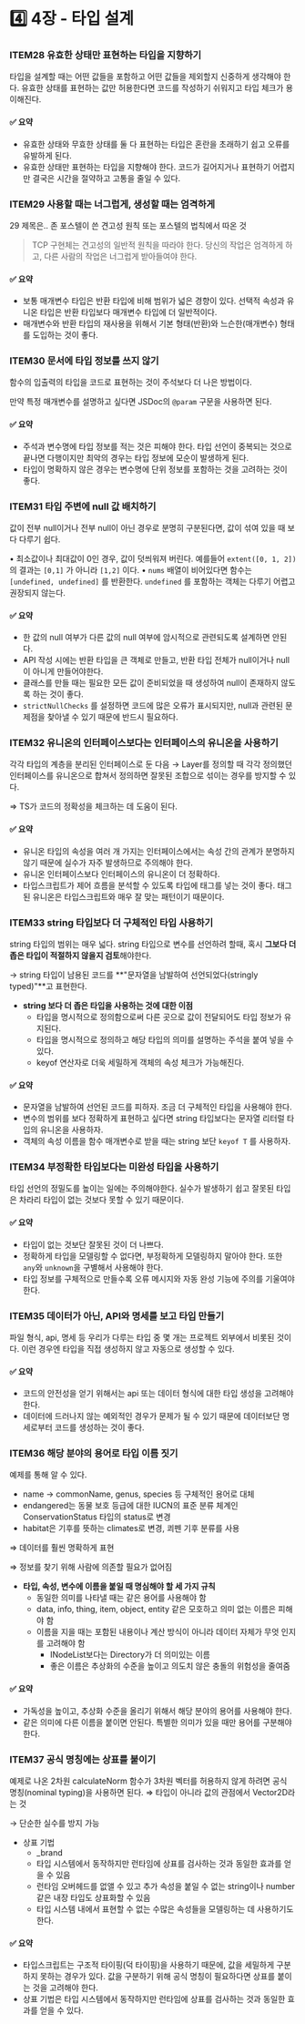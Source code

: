 # 4️⃣ 4장 - 타입 설계

### ITEM28 유효한 상태만 표현하는 타입을 지향하기

타입을 설계할 때는 어떤 값들을 포함하고 어떤 값들을 제외할지 신중하게 생각해야 한다. 유효한 상태를 표현하는 값만 허용한다면 코드를 작성하기 쉬워지고 타입 체크가 용이해진다.

#### ✅ 요약

* 유효한 상태와 무효한 상태를 둘 다 표현하는 타입은 혼란을 초래하기 쉽고 오류를 유발하게 된다.
* 유효한 상태만 표현하는 타입을 지향해야 한다. 코드가 길어지거나 표현하기 어렵지만 결국은 시간을 절약하고 고통을 줄일 수 있다.

### ITEM29 사용할 때는 너그럽게, 생성할 때는 엄격하게

29 제목은.. 존 포스텔이 쓴 견고성 원칙 또는 포스텔의 법칙에서 따온 것

> TCP 구현체는 견고성의 일반적 원칙을 따라야 한다. 당신의 작업은 엄격하게 하고, 다른 사람의 작업은 너그럽게 받아들여야 한다.

#### ✅ 요약

* 보통 매개변수 타입은 반환 타입에 비해 범위가 넓은 경향이 있다. 선택적 속성과 유니온 타입은 반환 타입보다 매개변수 타입에 더 일반적이다.
* 매개변수와 반환 타입의 재사용을 위해서 기본 형태(반환)와 느슨한(매개변수) 형태를 도입하는 것이 좋다.

### ITEM30 문서에 타입 정보를 쓰지 않기

함수의 입출력의 타입을 코드로 표현하는 것이 주석보다 더 나은 방법이다.

만약 특정 매개변수를 설명하고 싶다면 JSDoc의 `@param` 구문을 사용하면 된다.

#### ✅ 요약

* 주석과 변수명에 타입 정보를 적는 것은 피해야 한다. 타입 선언이 중복되는 것으로 끝나면 다행이지만 최악의 경우는 타입 정보에 모순이 발생하게 된다.
* 타입이 명확하지 않은 경우는 변수명에 단위 정보를 포함하는 것을 고려하는 것이 좋다.

### ITEM31 타입 주변에 null 값 배치하기

값이 전부 null이거나 전부 null이 아닌 경우로 분명히 구분된다면, 값이 섞여 있을 때 보다 다루기 쉽다.

• 최소값이나 최대값이 0인 경우, 값이 덧씌워져 버린다. 예를들어 `extent([0, 1, 2])`의 결과는 `[0,1]` 가 아니라 `[1,2]` 이다. • `nums` 배열이 비어있다면 함수는 `[undefined, undefined]` 를 반환한다. `undefined` 를 포함하는 객체는 다루기 어렵고 권장되지 않는다.

#### ✅ 요약

* 한 값의 null 여부가 다른 값의 null 여부에 암시적으로 관련되도록 설계하면 안된다.
* API 작성 시에는 반환 타입을 큰 객체로 만들고, 반환 타입 전체가 null이거나 null이 아니게 만들어야한다.
* 클래스를 만들 때는 필요한 모든 값이 준비되었을 때 생성하여 null이 존재하지 않도록 하는 것이 좋다.
* `strictNullChecks` 를 설정하면 코드에 많은 오류가 표시되지만, null과 관련된 문제점을 찾아낼 수 있기 때문에 반드시 필요하다.

### ITEM32 유니온의 인터페이스보다는 인터페이스의 유니온을 사용하기

각각 타입의 계층을 분리된 인터페이스로 둔 다음 → Layer를 정의할 때 각각 정의했던 인터페이스를 유니온으로 합쳐서 정의하면 잘못된 조합으로 섞이는 경우를 방지할 수 있다.

⇒ TS가 코드의 정확성을 체크하는 데 도움이 된다.

#### ✅ 요약

* 유니온 타입의 속성을 여러 개 가지는 인터페이스에서는 속성 간의 관계가 분명하지 않기 때문에 실수가 자주 발생하므로 주의해야 한다.
* 유니온 인터페이스보다 인터페이스의 유니온이 더 정확하다.
* 타입스크립트가 제어 흐름을 분석할 수 있도록 타입에 태그를 넣는 것이 좋다. 태그된 유니온은 타입스크립트와 매우 잘 맞는 패턴이기 때문이다.

### ITEM33 string 타입보다 더 구체적인 타입 사용하기

string 타입의 범위는 매우 넓다. string 타입으로 변수를 선언하려 할때, 혹시 **그보다 더 좁은 타입이 적절하지 않을지 검토**해야한다.

→ string 타입이 남용된 코드를 \*\*"문자열을 남발하여 선언되었다(stringly typed)"\*\*고 표현한다.

* **string 보다 더 좁은 타입을 사용하는 것에 대한 이점**
  * 타입을 명시적으로 정의함으로써 다른 곳으로 값이 전달되어도 타입 정보가 유지된다.
  * 타입을 명시적으로 정의하고 해당 타입의 의미를 설명하는 주석을 붙여 넣을 수 있다.
  * keyof 연산자로 더욱 세밀하게 객체의 속성 체크가 가능해진다.

#### ✅ 요약

* 문자열을 남발하여 선언된 코드를 피하자. 조금 더 구체적인 타입을 사용해야 한다.
* 변수의 범위를 보다 정확하게 표현하고 싶다면 string 타입보다는 문자열 리터럴 타입의 유니온을 사용하자.
* 객체의 속성 이름을 함수 매개변수로 받을 때는 string 보단 `keyof T` 를 사용하자.

### ITEM34 부정확한 타입보다는 미완성 타입을 사용하기

타입 선언의 정밀도를 높이는 일에는 주의해야한다. 실수가 발생하기 쉽고 잘못된 타입은 차라리 타입이 없는 것보다 못할 수 있기 때문이다.

#### ✅ 요약

* 타입이 없는 것보단 잘못된 것이 더 나쁘다.
* 정확하게 타입을 모델링할 수 없다면, 부정확하게 모델링하지 말아야 한다. 또한 `any`와 `unknown`을 구별해서 사용해야 한다.
* 타입 정보를 구체적으로 만들수록 오류 메시지와 자동 완성 기능에 주의를 기울여야 한다.

### ITEM35 데이터가 아닌, API와 명세를 보고 타입 만들기

파일 형식, api, 명세 등 우리가 다루는 타입 중 몇 개는 프로젝트 외부에서 비롯된 것이다. 이런 경우엔 타입을 직접 생성하지 않고 자동으로 생성할 수 있다.

#### ✅ 요약

* 코드의 안전성을 얻기 위해서는 api 또는 데이터 형식에 대한 타입 생성을 고려해야 한다.
* 데이터에 드러나지 않는 예외적인 경우가 문제가 될 수 있기 때문에 데이터보단 명세로부터 코드를 생성하는 것이 좋다.



### ITEM36 해당 분야의 용어로 타입 이름 짓기

예제를 통해 알 수 있다.

* name → commonName, genus, species 등 구체적인 용어로 대체
* endangered는 동물 보호 등급에 대한 IUCN의 표준 분류 체계인 ConservationStatus 타입의 status로 변경
* habitat은 기후를 뜻하는 climates로 변경, 쾨펜 기후 분류를 사용

⇒ 데이터를 훨씬 명확하게 표현

⇒ 정보를 찾기 위해 사람에 의존할 필요가 없어짐

* **타입, 속성, 변수에 이름을 붙일 때 명심해야 할 세 가지 규칙**
  * 동일한 의미를 나타낼 때는 같은 용어를 사용해야 함
  * data, info, thing, item, object, entity 같은 모호하고 의미 없는 이름은 피해야 함
  * 이름을 지을 때는 포함된 내용이나 계산 방식이 아니라 데이터 자체가 무엇 인지를 고려해야 함
    * INodeList보다는 Directory가 더 의미있는 이름
    * 좋은 이름은 추상화의 수준을 높이고 의도치 않은 충돌의 위험성을 줄여줌

#### ✅ 요약

* 가독성을 높이고, 추상화 수준을 올리기 위해서 해당 분야의 용어를 사용해야 한다.
* 같은 의미에 다른 이름을 붙이면 안된다. 특별한 의미가 있을 때만 용어를 구분해야 한다.

### ITEM37 공식 명칭에는 상표를 붙이기

예제로 나온 2차원 calculateNorm 함수가 3차원 벡터를 허용하지 않게 하려면 공식 명칭(nominal typing)을 사용하면 된다. ⇒ 타입이 아니라 값의 관점에서 Vector2D라는 것

→ 단순한 실수를 방지 가능

* 상표 기법
  * \_brand
  * 타입 시스템에서 동작하지만 런타임에 상표를 검사하는 것과 동일한 효과를 얻을 수 있음
  * 런타임 오버헤드를 없앨 수 있고 추가 속성을 붙일 수 없는 string이나 number 같은 내장 타입도 상표화할 수 있음
  * 타입 시스템 내에서 표현할 수 없는 수많은 속성들을 모델링하는 데 사용하기도 한다.

#### ✅ 요약

* 타입스크립트는 구조적 타이핑(덕 타이핑)을 사용하기 때문에, 값을 세밀하게 구분하지 못하는 경우가 있다. 값을 구분하기 위해 공식 명칭이 필요하다면 상표를 붙이는 것을 고려해야 한다.
* 상표 기법은 타입 시스템에서 동작하지만 런타임에 상표를 검사하는 것과 동일한 효과를 얻을 수 있다.
